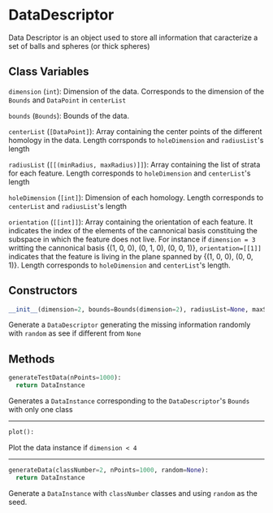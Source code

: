 # DataDescriptor

Data Descriptor is an object used to store all information that caracterize a set of balls and spheres (or thick spheres)

## Class Variables

`dimension` (`int`): Dimension of the data. Corresponds to the dimension of the `Bounds` and `DataPoint` in `centerList` 

`bounds` (`Bounds`): Bounds of the data. 

`centerList` (`[DataPoint]`): Array containing the center points of the different homology in the data. Length corrsponds to `holeDimension` and `radiusList`'s length

`radiusList` (`[[(minRadius, maxRadius)]]`): Array containing the list of strata for each feature. Length corresponds to `holeDimension` and `centerList`'s length

`holeDimension` (`[int]`): Dimension of each homology. Length corresponds to `centerList` and `radiusList`'s length

`orientation` (`[[int]]`): Array containing the orientation of each feature. It indicates the index of the elements of the cannonical basis constituing the subspace in which the feature does not live. For instance if `dimension = 3` writting the cannonical basis {(1, 0, 0), (0, 1, 0), (0, 0, 1)}, `orientation=[[1]]` indicates that the feature is living in the plane spanned by {(1, 0, 0), (0, 0, 1)}. Length corresponds to `holeDimension` and `centerList`'s length. 


## Constructors

```python
__init__(dimension=2, bounds=Bounds(dimension=2), radiusList=None, maxStrata=1, minStrata=1, random=None, nHoles=None, holeDimension=[2]*nHoles, orientation=[[]*nHoles])
```
Generate a `DataDescriptor` generating the missing information randomly with `random` as see if different from `None`

## Methods

```python
generateTestData(nPoints=1000):
  return DataInstance
```
Generates a `DataInstance` corresponding to the `DataDescriptor`'s `Bounds`  with only one class

---

```python
plot():
```
Plot the data instance if `dimension < 4`

---

```python
generateData(classNumber=2, nPoints=1000, random=None):
  return DataInstance
```
Generate a `DataInstance` with `classNumber` classes and using `random` as the seed. 
